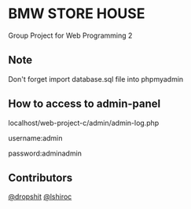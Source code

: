 # BMW STORE HOUSE
Group Project for Web Programming 2

## Note
Don't forget import database.sql file into phpmyadmin
## How to access to admin-panel
localhost/web-project-c/admin/admin-log.php

username:admin

password:adminadmin
## Contributors
[@dropshit](https://github.com/dropshit)
[@lshiroc](https://github.com/Lshiroc)
